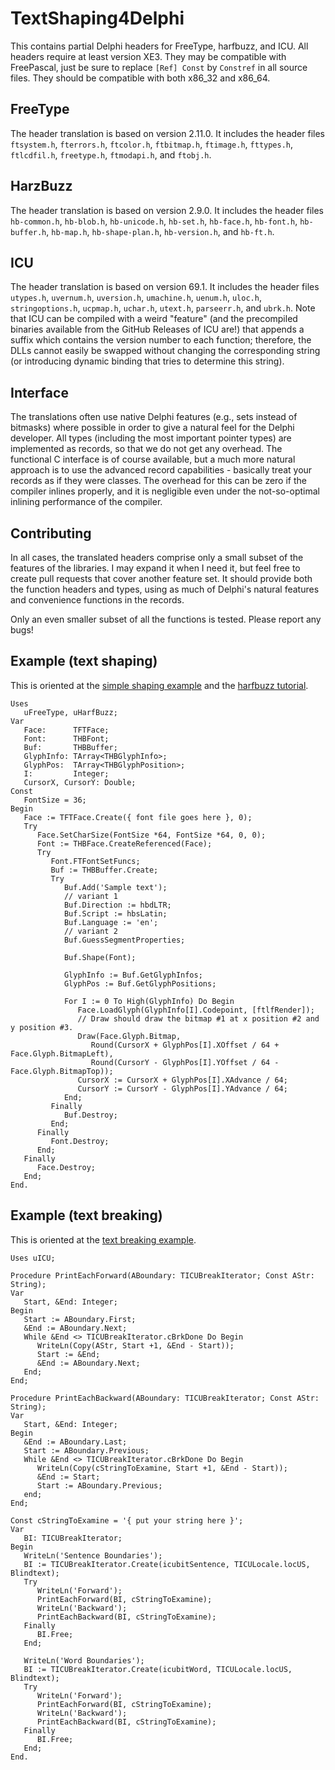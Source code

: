 # TextShaping4Delphi
This contains partial Delphi headers for FreeType, harfbuzz, and ICU.
All headers require at least version XE3. They may be compatible with FreePascal, just be sure to replace `[Ref] Const` by `Constref` in all source files. They should be compatible with both x86_32 and x86_64.

## FreeType
The header translation is based on version 2.11.0. It includes the header files `ftsystem.h`, `fterrors.h`, `ftcolor.h`, `ftbitmap.h`, `ftimage.h`, `fttypes.h`, `ftlcdfil.h`, `freetype.h`, `ftmodapi.h`, and `ftobj.h`.

## HarzBuzz
The header translation is based on version 2.9.0. It includes the header files `hb-common.h`, `hb-blob.h`, `hb-unicode.h`, `hb-set.h`, `hb-face.h`, `hb-font.h`, `hb-buffer.h`, `hb-map.h`, `hb-shape-plan.h`, `hb-version.h`, and `hb-ft.h`.

## ICU
The header translation is based on version 69.1. It includes the header files `utypes.h`, `uvernum.h`, `uversion.h`, `umachine.h`, `uenum.h`, `uloc.h`, `stringoptions.h`, `ucpmap.h`, `uchar.h`, `utext.h`, `parseerr.h`, and `ubrk.h`. Note that ICU can be compiled with a weird "feature" (and the precompiled binaries available from the GitHub Releases of ICU are!) that appends a suffix which contains the version number to each function; therefore, the DLLs cannot easily be swapped without changing the corresponding string (or introducing dynamic binding that tries to determine this string).

## Interface
The translations often use native Delphi features (e.g., sets instead of bitmasks) where possible in order to give a natural feel for the Delphi developer. All types (including the most important pointer types) are implemented as records, so that we do not get any overhead. The functional C interface is of course available, but a much more natural approach is to use the advanced record capabilities - basically treat your records as if they were classes. The overhead for this can be zero if the compiler inlines properly, and it is negligible even under the not-so-optimal inlining performance of the compiler.

## Contributing
In all cases, the translated headers comprise only a small subset of the features of the libraries. I may expand it when I need it, but feel free to create pull requests that cover another feature set. It should provide both the function headers and types, using as much of Delphi's natural features and convenience functions in the records.

Only an even smaller subset of all the functions is tested. Please report any bugs!

## Example (text shaping)
This is oriented at the [simple shaping example](https://harfbuzz.github.io/a-simple-shaping-example.html) and the [harfbuzz tutorial](https://github.com/harfbuzz/harfbuzz-tutorial/blob/master/hello-harfbuzz-freetype.c).
```Delphi
Uses
   uFreeType, uHarfBuzz;
Var
   Face:      TFTFace;
   Font:      THBFont;
   Buf:       THBBuffer;
   GlyphInfo: TArray<THBGlyphInfo>;
   GlyphPos:  TArray<THBGlyphPosition>;
   I:         Integer;
   CursorX, CursorY: Double;
Const
   FontSize = 36;
Begin
   Face := TFTFace.Create({ font file goes here }, 0);
   Try
      Face.SetCharSize(FontSize *64, FontSize *64, 0, 0);
      Font := THBFace.CreateReferenced(Face);
      Try
         Font.FTFontSetFuncs;
         Buf := THBBuffer.Create;
         Try
            Buf.Add('Sample text');
            // variant 1
            Buf.Direction := hbdLTR;
            Buf.Script := hbsLatin;
            Buf.Language := 'en';
            // variant 2
            Buf.GuessSegmentProperties;

            Buf.Shape(Font);

            GlyphInfo := Buf.GetGlyphInfos;
            GlyphPos := Buf.GetGlyphPositions;

            For I := 0 To High(GlyphInfo) Do Begin
               Face.LoadGlyph(GlyphInfo[I].Codepoint, [ftlfRender]);
               // Draw should draw the bitmap #1 at x position #2 and y position #3.
               Draw(Face.Glyph.Bitmap,
                  Round(CursorX + GlyphPos[I].XOffset / 64 + Face.Glyph.BitmapLeft),
                  Round(CursorY - GlyphPos[I].YOffset / 64 - Face.Glyph.BitmapTop));
               CursorX := CursorX + GlyphPos[I].XAdvance / 64;
               CursorY := CursorY - GlyphPos[I].YAdvance / 64;
            End;
         Finally
            Buf.Destroy;
         End;
      Finally
         Font.Destroy;
      End;
   Finally
      Face.Destroy;
   End;
End.
```

## Example (text breaking)
This is oriented at the [text breaking example](https://github.com/unicode-org/icu/blob/main/icu4c/source/samples/break/ubreak.c).
```Delphi
Uses uICU;

Procedure PrintEachForward(ABoundary: TICUBreakIterator; Const AStr: String);
Var
   Start, &End: Integer;
Begin
   Start := ABoundary.First;
   &End := ABoundary.Next;
   While &End <> TICUBreakIterator.cBrkDone Do Begin
      WriteLn(Copy(AStr, Start +1, &End - Start));
      Start := &End;
      &End := ABoundary.Next;
   End;
End;

Procedure PrintEachBackward(ABoundary: TICUBreakIterator; Const AStr: String);
Var
   Start, &End: Integer;
Begin
   &End := ABoundary.Last;
   Start := ABoundary.Previous;
   While &End <> TICUBreakIterator.cBrkDone Do Begin
      WriteLn(Copy(cStringToExamine, Start +1, &End - Start));
      &End := Start;
      Start := ABoundary.Previous;
   end;
End;

Const cStringToExamine = '{ put your string here }';   
Var
   BI: TICUBreakIterator;
Begin
   WriteLn('Sentence Boundaries');
   BI := TICUBreakIterator.Create(icubitSentence, TICULocale.locUS, Blindtext);
   Try
      WriteLn('Forward');
      PrintEachForward(BI, cStringToExamine);
      WriteLn('Backward');
      PrintEachBackward(BI, cStringToExamine);
   Finally
      BI.Free;
   End;

   WriteLn('Word Boundaries');
   BI := TICUBreakIterator.Create(icubitWord, TICULocale.locUS, Blindtext);
   Try
      WriteLn('Forward');
      PrintEachForward(BI, cStringToExamine);
      WriteLn('Backward');
      PrintEachBackward(BI, cStringToExamine);
   Finally
      BI.Free;
   End;
End.
```